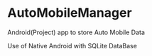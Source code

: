 # AutoMobileManager
Android(Project) app to store Auto Mobile Data

Use of Native Android with SQLite DataBase
